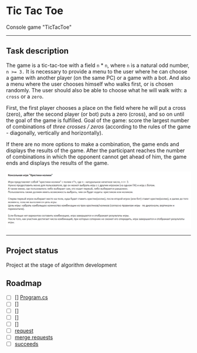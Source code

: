 # Tic Tac Toe

Console game "TicTacToe"

***

## Task description ##

The game is a tic-tac-toe with a field `n` * `n`, where `n` is a natural odd number, `n >= 3.`
It is necessary to provide a menu to the user where he can choose a game with another player (on the same PC) or a game with a bot.
And also a menu where the user chooses himself who walks first, or is chosen randomly.
The user should also be able to choose what he will walk with: a `cross` or a `zero`.

First, the first player chooses a place on the field where he will put a cross (zero), after the second player (or bot) puts a zero (cross), and so on until the goal of the game is fulfilled.
Goal of the game: score the largest number of combinations of *three crosses / zeros* (according to the rules of the game - diagonally, vertically and horizontally).

If there are no more options to make a combination, the game ends and displays the results of the game.
After the participant reaches the number of combinations in which the opponent cannot get ahead of him, the game ends and displays the results of the game.

![Scheme](task.png)

***

## Project status

Project at the stage of algorithm development

## Roadmap

- [ ] [] [Program.cs](TicTacToe/Program.cs#L1)
- [ ] []
- [ ] []
- [ ] []
- [ ] []
- [ ] [request](https://gitlab.com/-/experiment/new_project_readme_content:749681a99ec50baf7f5d1fc12b60ff54?https://docs.gitlab.com/ee/user/project/merge_requests/creating_merge_requests.html)
- [ ] [merge requests](https://gitlab.com/-/experiment/new_project_readme_content:749681a99ec50baf7f5d1fc12b60ff54?https://docs.gitlab.com/ee/user/project/issues/managing_issues.html#closing-issues-automatically)
- [ ] [succeeds](https://gitlab.com/-/experiment/new_project_readme_content:749681a99ec50baf7f5d1fc12b60ff54?https://docs.gitlab.com/ee/user/project/merge_requests/merge_when_pipeline_succeeds.html)